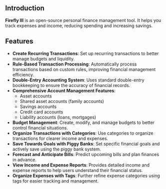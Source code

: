 ## Introduction

**Firefly III** is an open-source personal finance management tool. It helps you track expenses and income, reducing spending and increasing savings.

## Features

- **Create Recurring Transactions**: Set up recurring transactions to better manage budgets and liquidity.
- **Rule-Based Transaction Processing**: Automatically process transactions based on custom rules, improving financial management efficiency.
- **Double-Entry Accounting System**: Uses standard double-entry bookkeeping to ensure the accuracy of financial records.
- **Comprehensive Account Management Features**:
    - Asset accounts
    - Shared asset accounts (family accounts)
    - Savings accounts
    - Credit card accounts
    - Liability accounts (loans, mortgages)
- **Budget Management**: Create, modify, and manage budgets to better control financial situations.
- **Organize Transactions with Categories**: Use categories to organize transactions for clearer income and expenses.
- **Save Towards Goals with Piggy Banks**: Set specific financial goals and actively save using the piggy bank system.
- **Forecast and Anticipate Bills**: Predict upcoming bills and plan finances in advance.
- **View Income and Expense Reports**: Provides detailed income and expense reports to help users understand their financial status.
- **Organize Expenses with Tags**: Further refine expense categories using tags for easier tracking and management.
